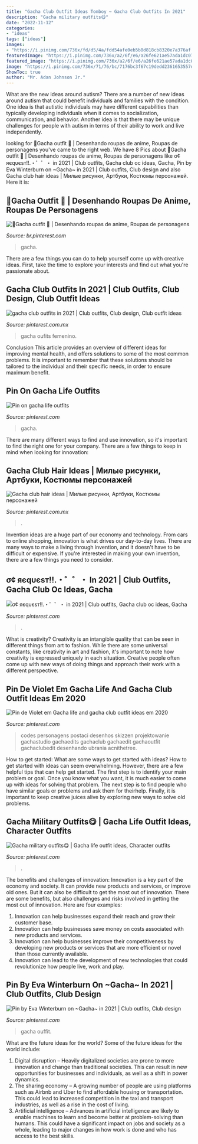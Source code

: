 ```yaml
---
title: "Gacha Club Outfit Ideas Tomboy ~ Gacha Club Outfits In 2021"
description: "Gacha military outfits😋"
date: "2022-11-12"
categories:
- "ideas"
tags: ["ideas"]
images:
- "https://i.pinimg.com/736x/fd/d5/4a/fdd54afe0eb5b8d818cb8320e7a376af.jpg"
featuredImage: "https://i.pinimg.com/736x/a2/6f/e6/a26fe621ae57ada1dc0726b9643b6695.jpg"
featured_image: "https://i.pinimg.com/736x/a2/6f/e6/a26fe621ae57ada1dc0726b9643b6695.jpg"
image: "https://i.pinimg.com/736x/71/76/bc/7176bc3f67c19dedd2361653557dc7df.jpg"
ShowToc: true
author: "Mr. Adan Johnson Jr."
---
```



What are the new ideas around autism?
There are a number of new ideas around autism that could benefit individuals and families with the condition. One idea is that autistic individuals may have different capabilities than typically developing individuals when it comes to socialization, communication, and behavior. Another idea is that there may be unique challenges for people with autism in terms of their ability to work and live independently.

	

		
looking for 🌱Gacha outfit 🌱 | Desenhando roupas de anime, Roupas de personagens you've came to the right web. We have 8 Pics about 🌱Gacha outfit 🌱 | Desenhando roupas de anime, Roupas de personagens like σ¢ яєqυєѕт!!.・゜゜・ in 2021 | Club outfits, Gacha club oc ideas, Gacha, Pin by Eva Winterburn on ~Gacha~ in 2021 | Club outfits, Club design and also Gacha club hair ideas | Милые рисунки, Артбуки, Костюмы персонажей. Here it is:
		
    
## 🌱Gacha Outfit 🌱 | Desenhando Roupas De Anime, Roupas De Personagens

<img loading=lazy src="https://i.pinimg.com/736x/b0/90/2b/b0902b2dbffff8c072efbe1b1fa0cb4c.jpg" onerror="this.onerror=null;this.src='https://tse1.mm.bing.net/th?id=OIP.rqEMC854CYfzUJ5jYCdPLwHaHa&amp;pid=15.1';" alt="🌱Gacha outfit 🌱 | Desenhando roupas de anime, Roupas de personagens">

_Source: br.pinterest.com_

>gacha. 

	

There are a few things you can do to help yourself come up with creative ideas. First, take the time to explore your interests and find out what you're passionate about.

    
## Gacha Club Outfits In 2021 | Club Outfits, Club Design, Club Outfit Ideas

<img loading=lazy src="https://i.pinimg.com/736x/c2/04/be/c204bedb8a2ef6cc8347d63ad37738fa.jpg" onerror="this.onerror=null;this.src='https://tse4.mm.bing.net/th?id=OIP.AMW9144IAUqz6QROcj8q1AHaFV&amp;pid=15.1';" alt="gacha club outfits in 2021 | Club outfits, Club design, Club outfit ideas">

_Source: pinterest.com.mx_

>gacha oufits femenino. 

	

Conclusion
This article provides an overview of different ideas for improving mental health, and offers solutions to some of the most common problems. It is important to remember that these solutions should be tailored to the individual and their specific needs, in order to ensure maximum benefit.

    
## Pin On Gacha Life Outfits

<img loading=lazy src="https://i.pinimg.com/736x/fd/d5/4a/fdd54afe0eb5b8d818cb8320e7a376af.jpg" onerror="this.onerror=null;this.src='https://tse2.mm.bing.net/th?id=OIP.h-3HVoKgw3YUrXL4WeEnQwHaEJ&amp;pid=15.1';" alt="Pin on gacha life outfits">

_Source: pinterest.com_

>gacha. 

	

There are many different ways to find and use innovation, so it's important to find the right one for your company. There are a few things to keep in mind when looking for innovation: 

    
## Gacha Club Hair Ideas | Милые рисунки, Артбуки, Костюмы персонажей

<img loading=lazy src="https://i.pinimg.com/originals/33/59/d7/3359d795235990b35cdf76d27e4c8e35.jpg" onerror="this.onerror=null;this.src='https://tse3.mm.bing.net/th?id=OIP.UiwXb3csgkgV8tTRW76wvAHaE2&amp;pid=15.1';" alt="Gacha club hair ideas | Милые рисунки, Артбуки, Костюмы персонажей">

_Source: pinterest.com.mx_

>. 

	

Invention ideas are a huge part of our economy and technology. From cars to online shopping, innovation is what drives our day-to-day lives. There are many ways to make a living through invention, and it doesn't have to be difficult or expensive. If you're interested in making your own invention, there are a few things you need to consider.

    
## σ¢ яєqυєѕт!!.・゜゜・ In 2021 | Club Outfits, Gacha Club Oc Ideas, Gacha

<img loading=lazy src="https://i.pinimg.com/736x/c9/d6/5d/c9d65d1223051de024f536bb1d1d0f29.jpg" onerror="this.onerror=null;this.src='https://tse3.mm.bing.net/th?id=OIP.87R84Uf6RyB87K4AbbBM1QHaL5&amp;pid=15.1';" alt="σ¢ яєqυєѕт!!.・゜゜・ in 2021 | Club outfits, Gacha club oc ideas, Gacha">

_Source: pinterest.com_

>. 

	

What is creativity?
Creativity is an intangible quality that can be seen in different things from art to fashion. While there are some universal constants, like creativity in art and fashion, it's important to note how creativity is expressed uniquely in each situation. Creative people often come up with new ways of doing things and approach their work with a different perspective.

    
## Pin De Violet Em Gacha Life And Gacha Club Outfit Ideas Em 2020

<img loading=lazy src="https://i.pinimg.com/736x/71/76/bc/7176bc3f67c19dedd2361653557dc7df.jpg" onerror="this.onerror=null;this.src='https://tse1.mm.bing.net/th?id=OIP.XYu04wfd4rh6DQ9_w2ot8gHaHa&amp;pid=15.1';" alt="Pin de Violet em Gacha life and gacha club outfit ideas em 2020">

_Source: pinterest.com_

>codes personagens postaci desenhos skizzen projektowanie gachastudio gachaedits gachaclub gachaedit gachaoutfit gachaclubedit desenhando ubrania acnithetree. 

	

How to get started: What are some ways to get started with ideas?
How to get started with ideas can seem overwhelming. However, there are a few helpful tips that can help get started. The first step is to identify your main problem or goal. Once you know what you want, it is much easier to come up with ideas for solving that problem. The next step is to find people who have similar goals or problems and ask them for theirhelp. Finally, it is important to keep creative juices alive by exploring new ways to solve old problems.

    
## Gacha Military Outfits😋 | Gacha Life Outfit Ideas, Character Outfits

<img loading=lazy src="https://i.pinimg.com/736x/68/ee/ac/68eeacbe0450087d8585b6004406dd6f.jpg" onerror="this.onerror=null;this.src='https://tse3.mm.bing.net/th?id=OIP.hlhZA1zu4U0RPAn6rZGDzgHaHJ&amp;pid=15.1';" alt="Gacha military outfits😋 | Gacha life outfit ideas, Character outfits">

_Source: pinterest.com_

>. 

	

The benefits and challenges of innovation:
Innovation is a key part of the economy and society. It can provide new products and services, or improve old ones. But it can also be difficult to get the most out of innovation. There are some benefits, but also challenges and risks involved in getting the most out of innovation. Here are four examples:
1. Innovation can help businesses expand their reach and grow their customer base.
2. Innovation can help businesses save money on costs associated with new products and services.
3. Innovation can help businesses improve their competitiveness by developing new products or services that are more efficient or novel than those currently available.
4. Innovation can lead to the development of new technologies that could revolutionize how people live, work and play.

    
## Pin By Eva Winterburn On ~Gacha~ In 2021 | Club Outfits, Club Design

<img loading=lazy src="https://i.pinimg.com/736x/a2/6f/e6/a26fe621ae57ada1dc0726b9643b6695.jpg" onerror="this.onerror=null;this.src='https://tse1.mm.bing.net/th?id=OIP.YHLZWe735bNjvxxBDRWYVQHaHa&amp;pid=15.1';" alt="Pin by Eva Winterburn on ~Gacha~ in 2021 | Club outfits, Club design">

_Source: pinterest.com_

>gacha ouffit. 

	

What are the future ideas for the world?
Some of the future ideas for the world include:
1. Digital disruption – Heavily digitalized societies are prone to more innovation and change than traditional societies. This can result in new opportunities for businesses and individuals, as well as a shift in power dynamics.
2. The sharing economy – A growing number of people are using platforms such as Airbnb and Uber to find affordable housing or transportation. This could lead to increased competition in the taxi and transport industries, as well as a rise in the cost of living.
3. Artificial intelligence – Advances in artificial intelligence are likely to enable machines to learn and become better at problem-solving than humans. This could have a significant impact on jobs and society as a whole, leading to major changes in how work is done and who has access to the best skills.

